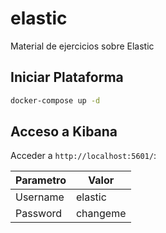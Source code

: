 # elastic
Material de ejercicios sobre Elastic

## Iniciar Plataforma

```sh
docker-compose up -d
```

## Acceso a Kibana

Acceder a `http://localhost:5601/`:


|**Parametro**|**Valor**|
|-|-|
|Username|elastic|
|Password|changeme|

